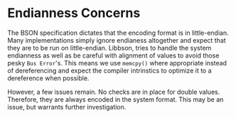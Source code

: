 # Endianness Concerns

The BSON specification dictates that the encoding format is in little-endian.
Many implementations simply ignore endianess altogether and expect that they are to be run on little-endian.
Libbson, tries to handle the system endianness as well as be careful with alignment of values to avoid those pesky `Bus Error`'s.
This means we use `memcpy()` where appropriate instead of dereferencing and expect the compiler intrinstics to optimize it to a dereference when possible.

However, a few issues remain.
No checks are in place for double values.
Therefore, they are always encoded in the system format.
This may be an issue, but warrants further investigation.
